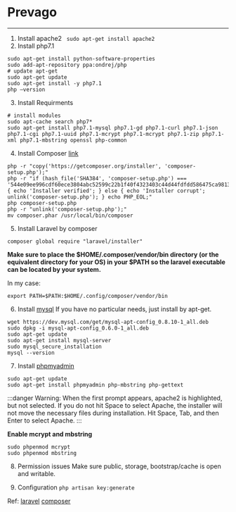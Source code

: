 # Prevago
---

1. Install apache2
``` sudo apt-get install apache2```
2. Install php7.1
```
sudo apt-get install python-software-properties
sudo add-apt-repository ppa:ondrej/php
# update apt-get
sudo apt-get update
sudo apt-get install -y php7.1
php –version
```
3. Install Requirments
```
# install modules
sudo apt-cache search php7*
sudo apt-get install php7.1-mysql php7.1-gd php7.1-curl php7.1-json php7.1-cgi php7.1-uuid php7.1-mcrypt php7.1-mcrypt php7.1-zip php7.1-xml php7.1-mbstring openssl php-common
```
4. Install Composer [link](https://getcomposer.org/download/)
```
php -r "copy('https://getcomposer.org/installer', 'composer-setup.php');"
php -r "if (hash_file('SHA384', 'composer-setup.php') === '544e09ee996cdf60ece3804abc52599c22b1f40f4323403c44d44fdfdd586475ca9813a858088ffbc1f233e9b180f061') { echo 'Installer verified'; } else { echo 'Installer corrupt'; unlink('composer-setup.php'); } echo PHP_EOL;"
php composer-setup.php
php -r "unlink('composer-setup.php');"
mv composer.phar /usr/local/bin/composer
```
5. Install Laravel by composer
```
composer global require "laravel/installer" 
```
**Make sure to place the $HOME/.composer/vendor/bin directory (or the equivalent directory for your OS) in your $PATH so the laravel executable can be located by your system.**

In my case: 

```export PATH=$PATH:$HOME/.config/composer/vendor/bin```

6. Install [mysql](https://www.digitalocean.com/community/tutorials/how-to-install-mysql-on-ubuntu-14-04)
If you have no particular needs, just install by apt-get.
```
wget https://dev.mysql.com/get/mysql-apt-config_0.8.10-1_all.deb
sudo dpkg -i mysql-apt-config_0.6.0-1_all.deb
sudo apt-get update
sudo apt-get install mysql-server
sudo mysql_secure_installation
mysql --version
```

7. Install [phpmyadmin](https://www.digitalocean.com/community/tutorials/how-to-install-and-secure-phpmyadmin-on-ubuntu-16-04)
```
sudo apt-get update
sudo apt-get install phpmyadmin php-mbstring php-gettext
```
:::danger
Warning: When the first prompt appears, apache2 is highlighted, but not selected. If you do not hit Space to select Apache, the installer will not move the necessary files during installation. Hit Space, Tab, and then Enter to select Apache.
:::

**Enable mcrypt and mbstring**
```
sudo phpenmod mcrypt
sudo phpenmod mbstring
```

8. Permission issues
Make sure public, storage, bootstrap/cache is open and writable.

9. Configuration
```php artisan key:generate```


Ref:
[laravel](https://laravel.com/docs/5.3)
[composer](https://getcomposer.org/doc/00-intro.md)
